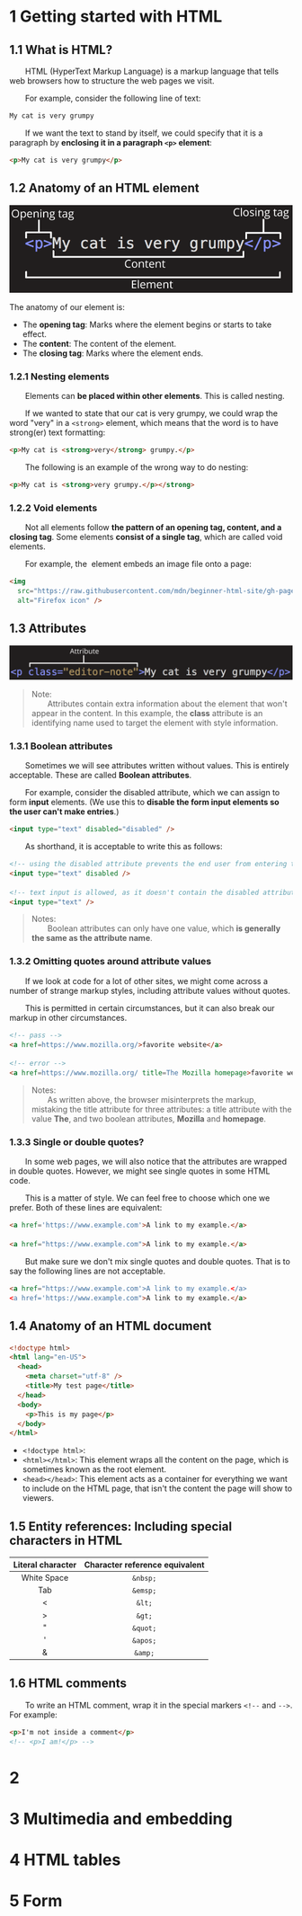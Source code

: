 # 1 Getting started with HTML

## 1.1 What is HTML?

&emsp;&emsp;HTML (HyperText Markup Language) is a markup language that tells web browsers how to structure the web pages we visit.

&emsp;&emsp;For example, consider the following line of text:

```html
My cat is very grumpy
```

&emsp;&emsp;If we want the text to stand by itself, we could specify that it is a paragraph by **enclosing it in a paragraph `<p>` element**:

```html
<p>My cat is very grumpy</p>
```

## 1.2 Anatomy of an HTML element

![html_element_anatomy](./images/html_element_anatomy.png)

The anatomy of our element is:

* The **opening tag**: Marks where the element begins or starts to take effect.
* The **content**: The content of the element.
* The **closing tag**: Marks where the element ends.

### 1.2.1 Nesting elements

&emsp;&emsp;Elements can **be placed within other elements**. This is called nesting. 

&emsp;&emsp;If we wanted to state that our cat is very grumpy, we could wrap the word "very" in a `<strong>` element, which means that the word is to have strong(er) text formatting:

```html
<p>My cat is <strong>very</strong> grumpy.</p>
```

&emsp;&emsp;The following is an example of the wrong way to do nesting:

```html
<p>My cat is <strong>very grumpy.</p></strong>
```

### 1.2.2 Void elements

&emsp;&emsp;Not all elements follow **the pattern of an opening tag, content, and a closing tag**. Some elements **consist of a single tag**, which are called void elements.

&emsp;&emsp;For example, the <img> element embeds an image file onto a page:

```html
<img
  src="https://raw.githubusercontent.com/mdn/beginner-html-site/gh-pages/images/firefox-icon.png"
  alt="Firefox icon" />
```

## 1.3 Attributes

![html_attribute](./images/html_attribute.png)

> Note:  
> &emsp;&emsp;Attributes contain extra information about the element that won't appear in the content. In this example, the **class** attribute is an identifying name used to target the element with style information.

### 1.3.1 Boolean attributes

&emsp;&emsp;Sometimes we will see attributes written without values. This is entirely acceptable. These are called **Boolean attributes**.

&emsp;&emsp;For example, consider the disabled attribute, which we can assign to form **input** elements. (We use this to **disable the form input elements so the user can't make entries**.)

```html
<input type="text" disabled="disabled" />
```

&emsp;&emsp;As shorthand, it is acceptable to write this as follows:

```html
<!-- using the disabled attribute prevents the end user from entering text into the input box -->
<input type="text" disabled />

<!-- text input is allowed, as it doesn't contain the disabled attribute -->
<input type="text" />
```

> Notes:  
> &emsp;&emsp;Boolean attributes can only have one value, which **is generally the same as the attribute name**. 

### 1.3.2 Omitting quotes around attribute values

&emsp;&emsp;If we look at code for a lot of other sites, we might come across a number of strange markup styles, including attribute values without quotes.

&emsp;&emsp;This is permitted in certain circumstances, but it can also break our markup in other circumstances.

```html
<!-- pass -->
<a href=https://www.mozilla.org/>favorite website</a>

<!-- error -->
<a href=https://www.mozilla.org/ title=The Mozilla homepage>favorite website</a>
```

> Notes:  
> &emsp;&emsp;As written above, the browser misinterprets the markup, mistaking the title attribute for three attributes: a title attribute with the value **The**, and two boolean attributes, **Mozilla** and **homepage**.

### 1.3.3 Single or double quotes?

&emsp;&emsp;In some web pages, we will also notice that the attributes are wrapped in double quotes. However, we might see single quotes in some HTML code.

&emsp;&emsp;This is a matter of style. We can feel free to choose which one we prefer. Both of these lines are equivalent:

```html
<a href='https://www.example.com'>A link to my example.</a>

<a href="https://www.example.com">A link to my example.</a>
```

&emsp;&emsp;But make sure we don't mix single quotes and double quotes. That is to say the following lines are not acceptable.

```html
<a href="https://www.example.com'>A link to my example.</a>
<a href='https://www.example.com">A link to my example.</a>
```

## 1.4 Anatomy of an HTML document

```html
<!doctype html>
<html lang="en-US">
  <head>
    <meta charset="utf-8" />
    <title>My test page</title>
  </head>
  <body>
    <p>This is my page</p>
  </body>
</html>
```

* `<!doctype html>`: 
* `<html></html>`: This element wraps all the content on the page, which is sometimes known as the root element.
* `<head></head>`: This element acts as a container for everything we want to include on the HTML page, that isn't the content the page will show to viewers.

## 1.5 Entity references: Including special characters in HTML

|Literal character|Character reference equivalent|
|:---------------:|:----------------------------:|
| White Space     | `&nbsp;`                     |
| Tab             | `&emsp;`                     |
| \<              |	`&lt;`                       |
| \>              | `&gt;`                       |
| \"              | `&quot;`                     |
| \'              | `&apos;`                     |
| \&              | `&amp;`                      |

## 1.6 HTML comments

&emsp;&emsp;To write an HTML comment, wrap it in the special markers `<!--` and `-->`. For example:

```html
<p>I'm not inside a comment</p>
<!-- <p>I am!</p> -->
```

# 2 




# 3 Multimedia and embedding

# 4 HTML tables

# 5 Form





